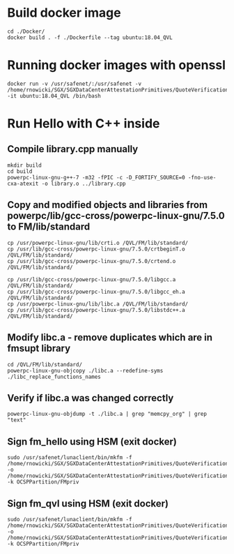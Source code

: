# Build docker image
```
cd ./Docker/
docker build . -f ./Dockerfile --tag ubuntu:18.04_QVL
```
# Running docker images with openssl
```
docker run -v /usr/safenet/:/usr/safenet -v /home/rnowicki/SGX/SGXDataCenterAttestationPrimitives/QuoteVerification/QVL:/QVL -it ubuntu:18.04_QVL /bin/bash
```

# Run Hello with C++ inside
## Compile library.cpp manually
```
mkdir build
cd build
powerpc-linux-gnu-g++-7 -m32 -fPIC -c -D_FORTIFY_SOURCE=0 -fno-use-cxa-atexit -o library.o ../library.cpp
```

## Copy and modified objects and libraries from powerpc/lib/gcc-cross/powerpc-linux-gnu/7.5.0 to FM/lib/standard
```
cp /usr/powerpc-linux-gnu/lib/crti.o /QVL/FM/lib/standard/
cp /usr/lib/gcc-cross/powerpc-linux-gnu/7.5.0/crtbeginT.o /QVL/FM/lib/standard/
cp /usr/lib/gcc-cross/powerpc-linux-gnu/7.5.0/crtend.o /QVL/FM/lib/standard/

cp /usr/lib/gcc-cross/powerpc-linux-gnu/7.5.0/libgcc.a /QVL/FM/lib/standard/
cp /usr/lib/gcc-cross/powerpc-linux-gnu/7.5.0/libgcc_eh.a /QVL/FM/lib/standard/
cp /usr/powerpc-linux-gnu/lib/libc.a /QVL/FM/lib/standard/
cp /usr/lib/gcc-cross/powerpc-linux-gnu/7.5.0/libstdc++.a /QVL/FM/lib/standard/
```

## Modify libc.a - remove duplicates which are in fmsupt library 
```
cd /QVL/FM/lib/standard/
powerpc-linux-gnu-objcopy ./libc.a --redefine-syms ./libc_replace_functions_names
```
## Verify if libc.a was changed correctly
```
powerpc-linux-gnu-objdump -t ./libc.a | grep "memcpy_org" | grep "text"
```

## Sign fm_hello using HSM (exit docker)
```
sudo /usr/safenet/lunaclient/bin/mkfm -f /home/rnowicki/SGX/SGXDataCenterAttestationPrimitives/QuoteVerification/QVL/FM/fm_signed/hello/fmqvl.bin -o /home/rnowicki/SGX/SGXDataCenterAttestationPrimitives/QuoteVerification/QVL/FM/fm_signed/hello/fmqvl.fm -k OCSPPartition/FMpriv
```

## Sign fm_qvl using HSM (exit docker)
```
sudo /usr/safenet/lunaclient/bin/mkfm -f /home/rnowicki/SGX/SGXDataCenterAttestationPrimitives/QuoteVerification/QVL/FM/fm_signed/hello/fmqvl.bin -o /home/rnowicki/SGX/SGXDataCenterAttestationPrimitives/QuoteVerification/QVL/FM/fm_signed/qvl/fmqvl.fm -k OCSPPartition/FMpriv
```